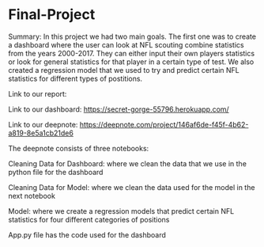 # Final-Project

Summary:
  In this project we had two main goals. The first one was to create a dashboard where the user can look at NFL scouting combine
  statistics from the years 2000-2017. They can either input their own players statistics or look for general statistics for that
  player in a certain type of test. We also created a regression model that we used to try and predict certain NFL statistics for 
  different types of postitions. 


Link to our report: 

Link to our dashboard: https://secret-gorge-55796.herokuapp.com/

Link to our deepnote: https://deepnote.com/project/146af6de-f45f-4b62-a819-8e5a1cb21de6

  The deepnote consists of three notebooks:
  
  Cleaning Data for Dashboard: where we clean the data that we use in the python file for the dashboard
  
  Cleaning Data for Model: where we clean the data used for the model in the next notebook 
  
  Model: where we create a regression models that predict certain NFL statistics for four different categories of positions
    
App.py file has the code used for the dashboard
